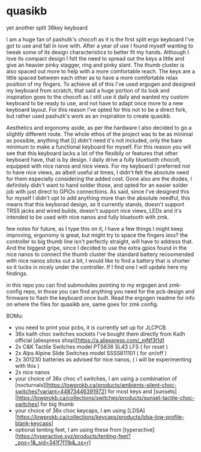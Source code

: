 # quasikb
yet another split 36key keyboard


I am a huge fan of pashutk's chocofi as it is the first split ergo keyboard I've got to use and fall in love with. After a year of use I found myself wanting to tweak some of its design characteristics to better fit my hands. Although I love its compact design I felt the need to spread out the keys a little and give an heavier pinky stagger, ring and pinky slant. The thumb cluster is also spaced out more to help with a more comfortable reach. The keys are a little spaced between each other as to have a more comfortable relax position of my fingers. To achieve all of this I've used ergogen and designed my keyboard from scratch, that said a huge portion of its look and inspiration goes to the chocofi as I still use it daily and wanted my custom keyboard to be ready to use, and not have to adapt once more to a new keyboard layout. For this reason I've opted for this not to be a direct fork, but rather used pashutk's work as an inspiration to create quasikb.

Aesthetics and ergonomy aside, as per the hardware I also decided to go a slightly different route. The whole ethos of the project was to be as minimal as possible, anything that [i] didn't need it's not included, only the bare minimum to make a functional keyboard for myself. For this reason you will see that this keyboard lacks a lot of the flexibily or features that other keyboard have, that is by design. I daily drive a fully bluetooth chocofi, equipped with nice nanos and nice views. For my keyboard I preferred not to have nice views, as albeit useful at times, I didn't felt the absolute need for them especially considering the added cost. Gone also are the diodes, I definitely didn't want to hand solder those, and opted for an easier solder job with just direct to GPIOs connections. As said, since I've designed this for myself I didn't opt to add anything more than the absolute needful, this means that this keyborad design, as it currently stands, doesn't support TRSS jacks and wired builds, doesn't support nice views, LEDs and it's intended to be used with nice nanos and fully bluetooth with zmk.

few notes for future, as I type this on it, I have a few things I might keep improving, ergonomy is great, but might try to space the fingers less? the controller to big thumb line isn't perfectly straight, will have to address that. And the biggest gripe, since I decided to use the extra gpios found in the nice nanos to connect the thumb cluster the standard battery recoomended with nice nanos sticks out a bit, I would like to find a battery that is shorter so it tucks in nicely under the controller. If I find one I will update here my findings.


in this repo you can find submodules pointing to my ergogen and zmk-config repo, in those you can find anything you need for the pcb design and firmware to flash the keyboard once built. Read the ergogen readme for info on where the files for quasikb are, same goes for zmk config.


BOMu:

+ you need to print your pcbs, it is currently set up for JLCPCB.
+ 36x kailh choc switches sockets I've bought them directly from Kailh official [aliexpress shop][https://a.aliexpress.com/_mNf3t1d]
+ 2x C&K Tactile Switches model PTS636 SL43 LFS ( for reset )
+ 2x Alps Alpine Slide Switches model SSSS811101 ( for on/off )
+ 2x 301230 batteries as advised for nice nanos, ( i will be experimenting with this )
+ 2x nice nanos
+ your choice of 36x choc v1 switches, I am using a combination of [nocturnals][https://lowprokb.ca/products/ambients-silent-choc-switches?variant=44873446391972] for most keys and [sunsets][https://lowprokb.ca/collections/switches/products/sunset-tactile-choc-switches] for big thumb 
+ your choice of 36x choc keycaps, I am using [LDSA][https://lowprokb.ca/collections/keycaps/products/ldsa-low-profile-blank-keycaps]
+ optional tenting feet, I am using these from [typeractive][https://typeractive.xyz/products/tenting-feet?_pos=1&_sid=341f7f11b&_ss=r]
